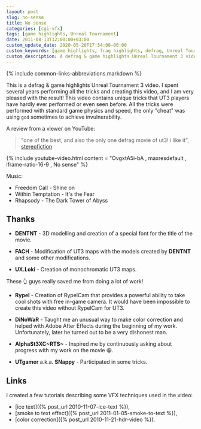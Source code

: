 ```yaml
---
layout: post
slug: no-sense
title: No sense
categories: [cgi-vfx]
tags: [game highlights, Unreal Tournament]
date: 2011-08-13T12:00:00+03:00
custom_update_date: 2020-05-28T17:54:08−06:00
custom_keywords: [game highlights, frag highlights, defrag, Unreal Tournament 3, UT3, Unreal Tournament, UT]
custom_description: A defrag & game highlights Unreal Tournament 3 video.
---
```

{% include common-links-abbreviations.markdown %}

This is a defrag & game highlights Unreal Tournament 3 video.
I spent several years performing all the tricks and creating this video, and I am very pleased with the result!
This video contains unique tricks that UT3 players have hardly ever performed or even seen before.
All the tricks were performed with standard game physics and speed, the only "cheat" was using `god` sometimes to achieve invulnerability.

A review from a viewer on YouTube:
> "one of the best, and also the only one defrag movie of ut3! i like it", [stereofiction](https://www.youtube.com/user/stereofiction)

{% include youtube-video.html content = "OvgxtA5i-bA , maxresdefault , iframe-ratio-16-9 , No sense" %}

Music:
* Freedom Call - Shine on
* Within Temptation - It's the Fear
* Rhapsody - The Dark Tower of Abyss

## Thanks
* **DENTNT** - 3D modelling and creation of a special font for the title of the movie.

* **FACH** - Modification of UT3 maps with the models created by **DENTNT** and some other modifications.

* **UX.Loki** - Creation of monochromatic UT3 maps.

These &#x1f446; guys really saved me from doing a lot of work!

* **Rypel** - Creation of RypelCam that provides a powerful ability to take cool shots with free in-game camera.
It would have been impossible to create this video without RypelCam for UT3.

* **DiNoWaR** - Taught me an unusual way to make color correction and helped with Adobe After Effects during the beginning of my work.
Unfortunately, later he turned out to be a very dishonest man.

* **AlphaSt3XC~RTS~** - Inspired me by continuously asking about progress with my work on the movie &#x1f600;.

* **UTgamer** a.k.a. **SNappy** - Participated in some tricks.

## Links
I created a few tutorials describing some VFX techniques used in the video:
* [ice text]({% post_url 2010-11-07-ice-text %}),
* [smoke to text effect]({% post_url 2011-01-05-smoke-to-text %}),
* [color correction]({% post_url 2010-11-21-hdr-video %}).
